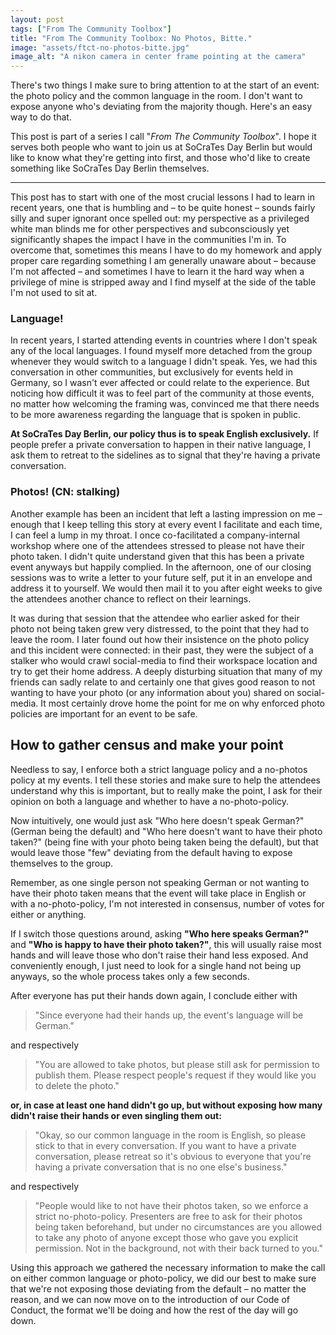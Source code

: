 ```yaml
---
layout: post
tags: ["From The Community Toolbox"]
title: "From The Community Toolbox: No Photos, Bitte."
image: "assets/ftct-no-photos-bitte.jpg"
image_alt: "A nikon camera in center frame pointing at the camera"
---
```

There's two things I make sure to bring attention to at the start of an event: the photo policy and the common language in the room. I don't want to expose anyone who's deviating from the majority though. Here's an easy way to do that.

This post is part of a series I call "*From The Community Toolbox*". I hope it serves both people who want to join us at SoCraTes Day Berlin but would like to know what they're getting into first, and those who'd like to create something like SoCraTes Day Berlin themselves.

<hr/>

This post has to start with one of the most crucial lessons I had to learn in recent years, one that is humbling and – to be quite honest – sounds fairly silly and super ignorant once spelled out: my perspective as a privileged white man blinds me for other perspectives and subconsciously yet significantly shapes the impact I have in the communities I'm in. To overcome that, sometimes this means I have to do my homework and apply proper care regarding something I am generally unaware about – because I'm not affected – and sometimes I have to learn it the hard way when a privilege of mine is stripped away and I find myself at the side of the table I'm not used to sit at. 

### Language!

In recent years, I started attending events in countries where I don't speak any of the local languages. I found myself more detached from the group whenever they would switch to a language I didn't speak. Yes, we had this conversation in other communities, but exclusively for events held in Germany, so I wasn't ever affected or could relate to the experience. But noticing how difficult it was to feel part of the community at those events, no matter how welcoming the framing was, convinced me that there needs to be more awareness regarding the language that is spoken in public.

**At SoCraTes Day Berlin, our policy thus is to speak English exclusively.** If people prefer a private conversation to happen in their native language, I ask them to retreat to the sidelines as to signal that they're having a private conversation.

### Photos! (CN: stalking)

Another example has been an incident that left a lasting impression on me – enough that I keep telling this story at every event I facilitate and each time, I can feel a lump in my throat. I once co-facilitated a company-internal workshop where one of the attendees stressed to please not have their photo taken. I didn't quite understand given that this has been a private event anyways but happily complied. In the afternoon, one of our closing sessions was to write a letter to your future self, put it in an envelope and address it to yourself. We would then mail it to you after eight weeks to give the attendees another chance to reflect on their learnings.

It was during that session that the attendee who earlier asked for their photo not being taken grew very distressed, to the point that they had to leave the room. I later found out how their insistence on the photo policy and this incident were connected: in their past, they were the subject of a stalker who would crawl social-media to find their workspace location and try to get their home address. A deeply disturbing situation that many of my friends can sadly relate to and certainly one that gives good reason to not wanting to have your photo (or any information about you) shared on social-media. It most certainly drove home the point for me on why enforced photo policies are important for an event to be safe.

## How to gather census and make your point

Needless to say, I enforce both a strict language policy and a no-photos policy at my events. I tell these stories and make sure to help the attendees understand why this is important, but to really make the point, I ask for their opinion on both a language and whether to have a no-photo-policy.

Now intuitively, one would just ask "Who here doesn't speak German?" (German being the default) and "Who here doesn't want to have their photo taken?" (being fine with your photo being taken being the default), but that would leave those "few" deviating from the default having to expose themselves to the group.

Remember, as one single person not speaking German or not wanting to have their photo taken means that the event will take place in English or with a no-photo-policy, I'm not interested in consensus, number of votes for either or anything. 

If I switch those questions around, asking **"Who here speaks German?"** and **"Who is happy to have their photo taken?"**, this will usually raise most hands and will leave those who don't raise their hand less exposed. And conveniently enough, I just need to look for a single hand not being up anyways, so the whole process takes only a few seconds.

After everyone has put their hands down again, I conclude either with

> "Since everyone had their hands up, the event's language will be German."

and respectively

> "You are allowed to take photos, but please still ask for permission to publish them. Please respect people's request if they would like you to delete the photo." 

**or, in case at least one hand didn't go up, but without exposing how many didn't raise their hands or even singling them out:**

> "Okay, so our common language in the room is English, so please stick to that in every conversation. If you want to have a private conversation, please retreat so it's obvious to everyone that you're having a private conversation that is no one else's business." 

and respectively 

> "People would like to not have their photos taken, so we enforce a strict no-photo-policy. Presenters are free to ask for their photos being taken beforehand, but under no circumstances are you allowed to take any photo of anyone except those who gave you explicit permission. Not in the background, not with their back turned to you."

Using this approach we gathered the necessary information to make the call on either common language or photo-policy, we did our best to make sure that we're not exposing those deviating from the default – no matter the reason, and we can now move on to the introduction of our Code of Conduct, the format we'll be doing and how the rest of the day will go down.
